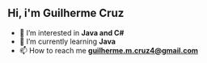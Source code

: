    ## Hi, i'm Guilherme Cruz
- 👀 I’m interested in **Java and C#**
- 🌱 I’m currently learning **Java**
- 📫 How to reach me **guilherme.m.cruz4@gmail.com**

<!---
cruz-g-m/cruz-g-m is a ✨ special ✨ repository because its `README.md` (this file) appears on your GitHub profile.
You can click the Preview link to take a look at your changes.
--->

